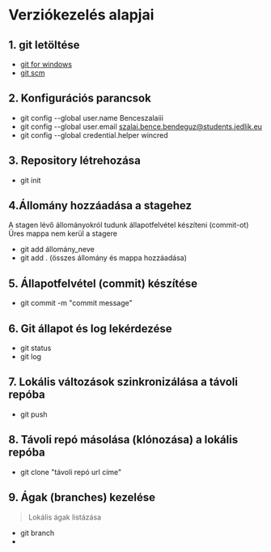 # Verziókezelés alapjai
## 1. git letöltése
- [git for windows][gitdownload]
- [git scm][git scm]

[gitdownload]: https://gitforwindows.org/
[git scm]: https://git-scm.com/
## 2. Konfigurációs parancsok
- git config --global user.name Benceszalaiii
- git config --global user.email szalai.bence.bendeguz@students.jedlik.eu
- git config --global credential.helper wincred
## 3. Repository létrehozása
- git init
## 4.Állomány hozzáadása a stagehez
  A stagen lévő állományokról tudunk állapotfelvétel készíteni (commit-ot)
  Üres mappa nem kerül a stagere
- git add állomány_neve
- git add . (összes állomány és mappa hozzáadása)
 ## 5. Állapotfelvétel (commit) készítése
 - git commit -m "commit message"
## 6. Git állapot és log lekérdezése
- git status
- git log
## 7. Lokális változások szinkronizálása a távoli repóba
- git push
## 8. Távoli repó másolása (klónozása) a lokális repóba
- git clone "távoli repó url címe"
## 9. Ágak (branches) kezelése
> Lokális ágak listázása
- git branch
- 